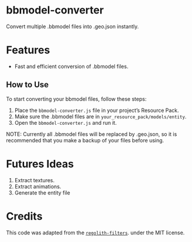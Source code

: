 # bbmodel-converter

Convert multiple .bbmodel files into .geo.json instantly.

# Features

- Fast and efficient conversion of .bbmodel files.

## How to Use

To start converting your bbmodel files, follow these steps:

  1. Place the `bbmodel-converter.js` file in your project’s Resource Pack.
  2. Make sure the .bbmodel files are in `your_resource_pack/models/entity`.
  3. Open the `bbmodel-converter.js` and run it.

NOTE: Currently all .bbmodel files will be replaced by .geo.json, so it is recommended that you make a backup of your files before using.

# Futures Ideas
1. Extract textures.
2. Extract animations.
3. Generate the entity file

# Credits

This code was adapted from the [`regolith-filters`](https://github.com/Bedrock-OSS/regolith-filters/tree/master/blockbench_convert). under the MIT license.
